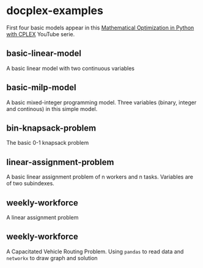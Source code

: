 # docplex-examples

First four basic models appear in this [Mathematical Optimization in Python with CPLEX](https://www.youtube.com/playlist?list=PLaxOs-8sLebuytu-pPSM4mtsR5VVlFtyW) YouTube serie.

## basic-linear-model
A basic linear model with two continuous variables

## basic-milp-model
A basic mixed-integer programming model. Three variables (binary, integer and continous) in this simple model.

## bin-knapsack-problem
The basic 0-1 knapsack problem
 
## linear-assignment-problem
A basic linear assignment problem of n workers and n tasks. Variables are of two subindexes.

## weekly-workforce
A linear assignment problem

## weekly-workforce
A Capacitated Vehicle Routing Problem. Using ```pandas``` to read data and ```networkx``` to draw graph and solution
